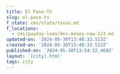 ```yaml
---
title: El Paso-TX
slug: el-paso-tx
f_state: cms/state/texas.md
f_locations:
  - cms/payday-loan/4ez-money-now-123.md
updated-on: '2024-05-30T13:40:33.513Z'
created-on: '2024-05-30T13:40:33.513Z'
published-on: '2024-05-30T13:54:32.469Z'
layout: '[city].html'
tags: city
---
```



